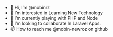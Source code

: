 - 👋 Hi, I’m @mobinrz
- 👀 I’m interested in Learning New Technology
- 🌱 I’m currently playing with PHP and Node
- 💞️ I’m looking to collaborate In Laravel Apps.
- 📫 How to reach me @mobin-newroz on github

<!---
mobin-newroz/mobin-newroz is a ✨ special ✨ repository because its `README.md` (this file) appears on your GitHub profile.
You can click the Preview link to take a look at your changes.
--->
